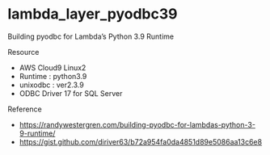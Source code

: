 # lambda_layer_pyodbc39
Building pyodbc for Lambda’s Python 3.9 Runtime

Resource
- AWS Cloud9 Linux2
- Runtime : python3.9
- unixodbc : ver2.3.9
- ODBC Driver 17 for SQL Server

Reference
- https://randywestergren.com/building-pyodbc-for-lambdas-python-3-9-runtime/
- https://gist.github.com/diriver63/b72a954fa0da4851d89e5086aa13c6e8
